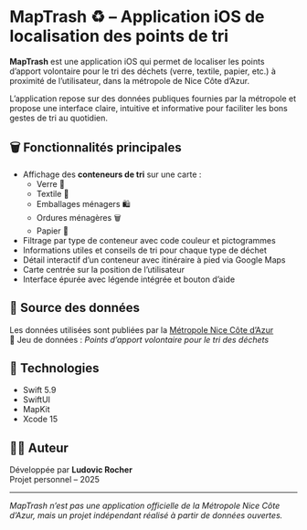 # MapTrash ♻️ – Application iOS de localisation des points de tri

**MapTrash** est une application iOS qui permet de localiser les points d’apport volontaire pour le tri des déchets (verre, textile, papier, etc.) à proximité de l’utilisateur, dans la métropole de Nice Côte d’Azur.

L’application repose sur des données publiques fournies par la métropole et propose une interface claire, intuitive et informative pour faciliter les bons gestes de tri au quotidien.

## 🗑️ Fonctionnalités principales

- Affichage des **conteneurs de tri** sur une carte :
  - Verre 🍾
  - Textile 👕
  - Emballages ménagers 🛍️
  - Ordures ménagères 🗑️
  - Papier 📰
- Filtrage par type de conteneur avec code couleur et pictogrammes
- Informations utiles et conseils de tri pour chaque type de déchet
- Détail interactif d’un conteneur avec itinéraire à pied via Google Maps
- Carte centrée sur la position de l’utilisateur
- Interface épurée avec légende intégrée et bouton d’aide

## 🔗 Source des données

Les données utilisées sont publiées par la [Métropole Nice Côte d’Azur](https://www.nicecotedazur.org/services/dechets/collecte-et-tri-dechets/les-points-dapports-volontaires/)  
📄 Jeu de données : *Points d’apport volontaire pour le tri des déchets*

## 📱 Technologies

- Swift 5.9  
- SwiftUI  
- MapKit  
- Xcode 15

## 🙋‍♂️ Auteur

Développée par **Ludovic Rocher**  
Projet personnel – 2025

---

*MapTrash n’est pas une application officielle de la Métropole Nice Côte d’Azur, mais un projet indépendant réalisé à partir de données ouvertes.*
